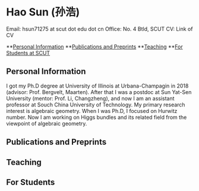 # Hao Sun (孙浩)

Email: hsun71275 at scut dot edu dot cn
Office: No. 4 Btld, SCUT
CV: Link of CV

**[Personal Information](#PI)
**[Publications and Preprints](#Pub)
**[Teaching](#Teach)
**[For Students at SCUT](#Stud)


<h2 id="PI"> Personal Information </h2>

I got my Ph.D degree at University of Illinois at Urbana-Champagin in 2018 (advisor: Prof. Bergvelt, Maarten). After that I was a postdoc at Sun Yat-Sen University (mentor: Prof. Li, Changzheng), and now I am an assistant professor at Souch China University of Technology. My primary research interest is algebraic geometry. When I was Ph.D, I focused on Hurwitz number. Now I am working on Higgs bundles and its related field from the viewpoint of algebraic geometry.

<h2 id="Pub"> Publications and Preprints </h2>

 
<h2 id="Teach"> Teaching </h2>

<h2 id="Stud"> For Students </h2> 

